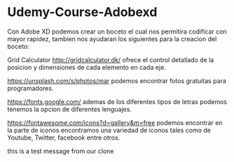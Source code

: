 
# Udemy-Course-Adobexd
Con Adobe XD podemos crear un boceto el cual nos permitira codificar con mayor rapidez, tambien nos ayudaran los siguientes para la creacion del boceto:

Grid Calculator http://gridcalculator.dk/ ofrece el control detallado de la posicion y dimensiones de cada elemento en cada eje.

https://unsplash.com/s/photos/mar podemos encontrar fotos gratuitas para programadores.

https://fonts.google.com/ ademas de los diferentes tipos de letras podemos tenemos la opcion de diferentes lenguajes.

https://fontawesome.com/icons?d=gallery&m=free podemos encontrar en la parte de iconos encontramos una variedad de iconos tales como de Youtube, Twitter, facebook entre otros.


this is a test message from our clone

